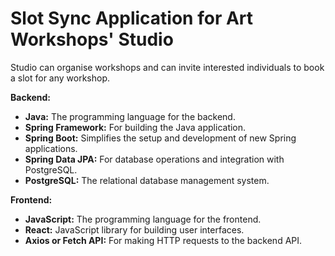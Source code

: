 # Slot Sync Application for Art Workshops' Studio
  Studio can organise workshops and can invite interested individuals to book a slot for any workshop.
  
**Backend:**
  - **Java:** The programming language for the backend.
  - **Spring Framework:** For building the Java application.
  - **Spring Boot:** Simplifies the setup and development of new Spring applications.
  - **Spring Data JPA:** For database operations and integration with PostgreSQL.
  - **PostgreSQL:** The relational database management system.

**Frontend:**
  - **JavaScript:** The programming language for the frontend.
  - **React:** JavaScript library for building user interfaces.
  - **Axios or Fetch API:** For making HTTP requests to the backend API.
